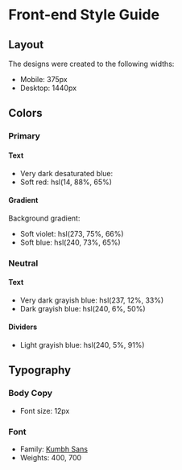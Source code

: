 # Front-end Style Guide

## Layout

The designs were created to the following widths:

- Mobile: 375px
- Desktop: 1440px

## Colors

### Primary

#### Text

- Very dark desaturated blue:
- Soft red: hsl(14, 88%, 65%)

#### Gradient

Background gradient:

- Soft violet: hsl(273, 75%, 66%)
- Soft blue: hsl(240, 73%, 65%)

### Neutral

#### Text

- Very dark grayish blue: hsl(237, 12%, 33%)
- Dark grayish blue: hsl(240, 6%, 50%)

#### Dividers

- Light grayish blue: hsl(240, 5%, 91%)

## Typography

### Body Copy

- Font size: 12px

### Font

- Family: [Kumbh Sans](https://fonts.google.com/specimen/Kumbh+Sans)
- Weights: 400, 700
